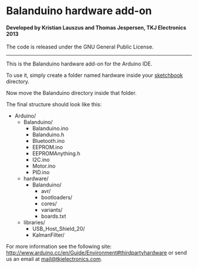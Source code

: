 # Balanduino hardware add-on
#### Developed by Kristian Lauszus and Thomas Jespersen, TKJ Electronics 2013

The code is released under the GNU General Public License.
_________

This is the Balanduino hardware add-on for the Arduino IDE.

To use it, simply create a folder named hardware inside your [sketchbook](http://arduino.cc/en/Guide/Environment#sketchbook) directory.

Now move the Balanduino directory inside that folder.

The final structure should look like this:

* Arduino/
	* Balanduino/
		* Balanduino.ino
		* Balanduino.h
		* Bluetooth.ino
		* EEPROM.ino
		* EEPROMAnything.h
		* I2C.ino
		* Motor.ino
		* PID.ino	
	* hardware/
		* Balanduino/
			* avr/
			* bootloaders/
			* cores/
			* variants/
			* boards.txt
	* libraries/
		* USB\_Host\_Shield\_20/
		* KalmanFilter/

For more information see the following site: <http://www.arduino.cc/en/Guide/Environment#thirdpartyhardware> or send us an email at <mail@tkjelectronics.com>.